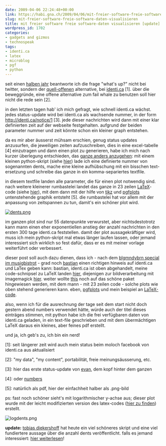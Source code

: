 ```yaml
---
date: 2009-04-06 22:24:48+00:00
link: https://habi.gna.ch/2009/04/06/mit-freier-software-freie-software-daten-visualisieren/
slug: mit-freier-software-freie-software-daten-visualisieren
title: mit freier software freie software-daten visualisieren [update]
wordpress_id: 1702
categories:
- gadgets and gizmos
- technospeak
tags:
- identi.ca
- latex
- microblog
- pgf
- python
---
```


seit einen [halben jahr](http://identi.ca/notice/685038) beantworte ich die frage "what's up?" nicht bei twitter, sondern der [quell-offenen](http://laconi.ca/trac/) alternative, bei [identi.ca](http://identi.ca/) [1]. über die beweggründe, eine offene alternative zum fail whale zu benutzen soll hier nicht die rede sein [2].




in den letzten tagen hab' ich mich gefragt, wie schnell identi.ca wächst. jedes status-update wird bei identi.ca als wachsende nummer, in der form http://identi.ca/notice/1 [3]. jede dieser nachrichten wird dann mit einer klar definierten zeit auf der webseite festgehalten. aufgrund der beiden parameter nummer und zeit könnte schon ein kleiner graph entstehen.




da es mir aber äusserst mühsam erschien, genug status updates anzusurfen, die jeweiligen zeiten aufzuschreiben, dies in eine excel-tabelle [4] einzutragen und dann einen plot zu generieren, habe ich mich nach kurzer überlegung entschieden, das [ganze anders anzugehen](http://identi.ca/notice/3202500): mit einem kleinen python-skript (siehe [hier](http://habi.pastebin.com/f7f1dbbcf)) lade ich eine definierte nummer von sogenannten dents, mache eine kleine aufhübschung mit ein bisschen text-ersetzung und schreibe das ganze in ein komma-separiertes textfile.




in diesem textfile landen alle parameter, die für einen plot notwendig sind. nach weitere kleinerer rumbastelei landet das ganze in 23 zeilen [LaTeX](http://www.latex-project.org/)-code (siehe [hier](http://habi.pastebin.com/f4edf34d)), mit dem dann mit der hilfe von [tikz](http://sourceforge.net/projects/pgf/) und [pgfplots](http://pgfplots.sourceforge.net/) untenstehende graphik entsteht [5]. die rumbastelei hat vor allem mit der anpassung von zeitspannen zu tun, damit's ein schöner plot wird.





  [![dents.png](https://habi.gna.ch/wp-content/uploads/2009/04/dents.png)](https://habi.gna.ch/wp-content/uploads/2009/04/dents.png)[  
](https://habi.gna.ch/wp-content/uploads/2009/04/dents.png)





im ganzen plot sind nur 55 datenpunkte verwurstet, aber nichtsdestotrotz kann mann einen eher exponentiellen anstieg der anzahl nachrichten in den ersten 300 tage identi.ca feststellen. damit der plot aussagekräftiger wird, muss ich mein python-skript mal etwas länger laufen lassen, oder jemand interessiert sich wirklich so fest dafür, dass er es mit meiner vorlage weiterführt oder verbessert.

dieser post soll auch dazu dienen, dass ich - nach dem [blgmndybrn special im musigbistrot](http://blgmndybrn.ch/?p=39) - grad noch [bastian](https://blog.dasrecht.net/) einen richtigen hinweis auf identi.ca und LaTex geben kann: bastian, identi.ca ist oben abgehandelt, meine code-schnipsel zu LaTeX landen [hier](http://www.ana.unibe.ch/~haberthuer/latex), diejenigen zur bildverarbeitung mit imagemagick [hier](http://www.ana.unibe.ch/~haberthuer/imageprocessing/imagemagick). weiter wollte [this](http://www.borniert.com/) noch auf das schöne paket hingewiesen werden, mit dem mann - mit 23 zeilen code - solche plots wie oben stehend generieren kann. eben, [pgfplots](http://pgfplots.sourceforge.net/) und mein beispiel an [LaTeX-code](http://habi.pastebin.com/f4edf34d).  

also, wenn ich für die ausrechnung der tage seit dem start nicht doch gestern abend numbers verwendet hätte, würde auch der titel dieses einträges stimmen, mit python habe ich die frei verfügbaren daten von identi.ca geladen, in ein text-file geschrieben und mit dem übermächtigen LaTeX daraus ein kleines, aber feines pdf erstellt.  

und ja, ich geb's zu, ich bin ein nerd!  



[1]: seit längerer zeit wird auch mein status beim moloch facebook von identi.ca aus aktualisiert




[2]: "my data", "my content", portabilität, freie meinungsäusserung, etc.




[3]: hier das erste status-update von [evan](http://evan.prodromou.name/), dem kopf hinter dem ganzen




[4]: oder [numbers](https://apple.com/iwork/numbers/)




[5]: natürlich als pdf, hier der einfachheit halber als .png-bild




ps: fast noch schöner sieht's mit logarithmischer y-achse aus; dieser plot wurde mit der leicht modifizierten version des latex-codes ([hier zu finden](http://habi.pastebin.com/f11baf1e3)) erstellt.




![logdents.png](https://habi.gna.ch/wp-content/uploads/2009/04/logdents.png)



**update:** [tobias diekershoff](http://tobias.diekershoff.homeunix.net/) hat heute ein viel schöneres skript und eine viel fundiertere aussage über die anzahl dents veröffentlicht. falls es jemand interessiert: [hier weiterlesen](http://tobias.diekershoff.homeunix.net/pivot/entry.php?id=75 )!

